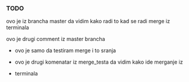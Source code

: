 ### TODO

ovo je iz brancha master da vidim kako radi to kad se radi merge iz terminala



ovo je drugi comment iz master brancha  
- ovo je samo da testiram merge i to sranja










- ovo je drugi komenatar iz merge_testa da vidim kako ide merganje iz 
- terminala
